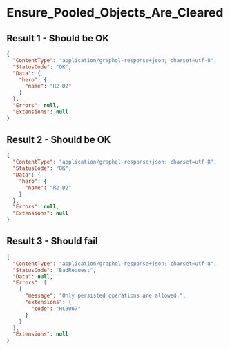 # Ensure_Pooled_Objects_Are_Cleared

## Result 1 - Should be OK

```json
{
  "ContentType": "application/graphql-response+json; charset=utf-8",
  "StatusCode": "OK",
  "Data": {
    "hero": {
      "name": "R2-D2"
    }
  },
  "Errors": null,
  "Extensions": null
}
```

## Result 2 - Should be OK

```json
{
  "ContentType": "application/graphql-response+json; charset=utf-8",
  "StatusCode": "OK",
  "Data": {
    "hero": {
      "name": "R2-D2"
    }
  },
  "Errors": null,
  "Extensions": null
}
```

## Result 3 - Should fail

```json
{
  "ContentType": "application/graphql-response+json; charset=utf-8",
  "StatusCode": "BadRequest",
  "Data": null,
  "Errors": [
    {
      "message": "Only persisted operations are allowed.",
      "extensions": {
        "code": "HC0067"
      }
    }
  ],
  "Extensions": null
}
```

